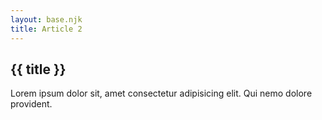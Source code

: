 ```yaml
---
layout: base.njk
title: Article 2
---
```


## {{ title }}
Lorem ipsum dolor sit, amet consectetur adipisicing elit. Qui nemo dolore provident.